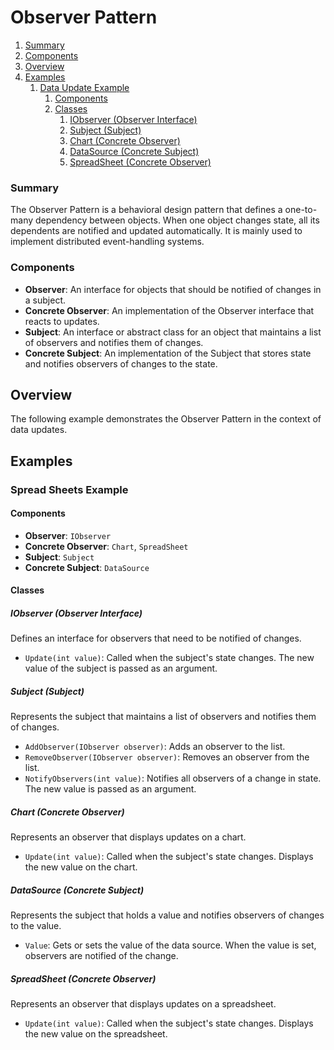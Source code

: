 ﻿# Observer Pattern

1. [Summary](#summary)
2. [Components](#components)
3. [Overview](#overview)
4. [Examples](#examples)
   1. [Data Update Example](#data-update-example)
      1. [Components](#components-1)
      2. [Classes](#classes)
         1. [IObserver (Observer Interface)](#iobserver-observer-interface)
         2. [Subject (Subject)](#subject-subject)
         3. [Chart (Concrete Observer)](#chart-concrete-observer)
         4. [DataSource (Concrete Subject)](#datasource-concrete-subject)
         5. [SpreadSheet (Concrete Observer)](#spreadsheet-concrete-observer)

### Summary

The Observer Pattern is a behavioral design pattern that defines a one-to-many dependency between objects. When one object changes state, all its dependents are notified and updated automatically. It is mainly used to implement distributed event-handling systems.

### Components

- **Observer**: An interface for objects that should be notified of changes in a subject.
- **Concrete Observer**: An implementation of the Observer interface that reacts to updates.
- **Subject**: An interface or abstract class for an object that maintains a list of observers and notifies them of changes.
- **Concrete Subject**: An implementation of the Subject that stores state and notifies observers of changes to the state.

## Overview

The following example demonstrates the Observer Pattern in the context of data updates.

## Examples

### Spread Sheets Example

#### Components

- **Observer**: `IObserver`
- **Concrete Observer**: `Chart`, `SpreadSheet`
- **Subject**: `Subject`
- **Concrete Subject**: `DataSource`

#### Classes

##### IObserver (Observer Interface)

Defines an interface for observers that need to be notified of changes.

- `Update(int value)`: Called when the subject's state changes. The new value of the subject is passed as an argument.

##### Subject (Subject)

Represents the subject that maintains a list of observers and notifies them of changes.

- `AddObserver(IObserver observer)`: Adds an observer to the list.
- `RemoveObserver(IObserver observer)`: Removes an observer from the list.
- `NotifyObservers(int value)`: Notifies all observers of a change in state. The new value is passed as an argument.

##### Chart (Concrete Observer)

Represents an observer that displays updates on a chart.

- `Update(int value)`: Called when the subject's state changes. Displays the new value on the chart.

##### DataSource (Concrete Subject)

Represents the subject that holds a value and notifies observers of changes to the value.

- `Value`: Gets or sets the value of the data source. When the value is set, observers are notified of the change.

##### SpreadSheet (Concrete Observer)

Represents an observer that displays updates on a spreadsheet.

- `Update(int value)`: Called when the subject's state changes. Displays the new value on the spreadsheet.
